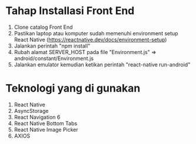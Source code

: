 Tahap Installasi Front End
===========================

1. Clone catalog Front End
2. Pastikan laptop atau komputer sudah memenuhi environment setup React Native (https://reactnative.dev/docs/environment-setup)
2. Jalankan perintah "npm install"
3. Rubah alamat SERVER_HOST pada file "Environment.js"
    => android/constant/Environment.js
4. Jalankan emulator kemudian ketikan perintah "react-native run-android"

Teknologi yang di gunakan
==========================
1. React Native
2. AsyncStorage
3. React Navigation 6
4. React Native Bottom Tabs
5. React Native Image Picker
6. AXIOS